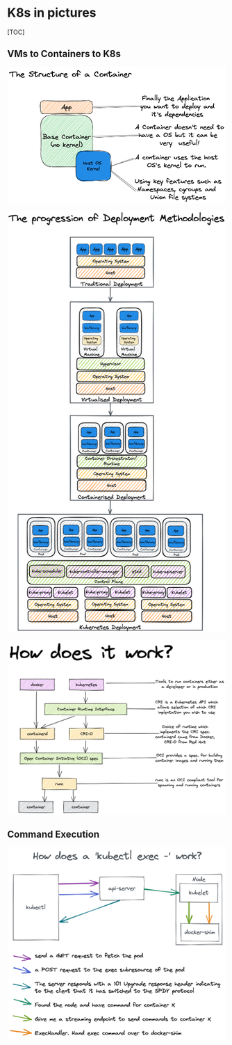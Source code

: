 # K8s in pictures

[TOC]

## VMs to Containers to K8s

![The STructure of a Container](./Images/The%20Structure%20of%20a%20Container.png)

![The progression of Deployment Methodologiest](./Images/The%20Progression%20of%20Deployment%20Methodologies.png)

![How does it work](./Images/How%20does%20it%20work.png)


## Command Execution
![How does a 'kubectl exec -' work](./Images/How%20does%20a%20kubectl%20exec%20-%20work.png)
